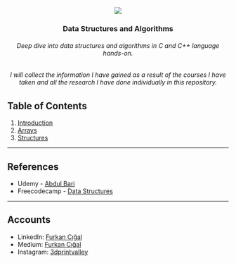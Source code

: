 
<p align="center">

   <img src="https://user-images.githubusercontent.com/71490502/221351883-11f5fb28-8666-4f84-a017-8dd151ddd5b2.png">
  
</p>

<h3 align="center">Data Structures and Algorithms</h3>

<p align="center">
 <h6 align="center">Deep dive into data structures and algorithms in C and C++ language hands-on.</h6>
 <h6 align="center">I will collect the information I have gained as a result of the courses I have taken and all the research I have done individually in this repository.</h6>
 
</p>



## Table of Contents

1.   [Introduction](https://github.com/fcigal/masteringdata/tree/main/01-Introduction) 
2.   [Arrays](https://github.com/fcigal/masteringdata/tree/main/02-Arrays)
3.   [Structures](https://github.com/fcigal/masteringdata/tree/main/03-Structures)
<hr />

 ## References
-   Udemy - [Abdul Bari](https://www.udemy.com/course/datastructurescncpp/)
-   Freecodecamp - [Data Structures](https://www.freecodecamp.org/news/tag/data-structures/)
<hr />

##  Accounts

- LinkedIn: [Furkan Cığal](https://www.linkedin.com/in/fcigal/)
- Medium: [Furkan Cığal](https://medium.com/@fcigal)
- Instagram: [3dprintvalley](https://www.instagram.com/3dprintvalley/)


